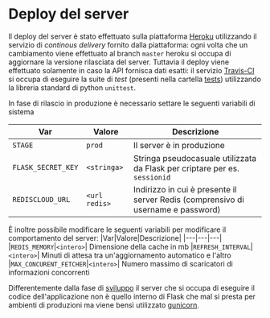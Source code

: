 # Deploy del server
Il deploy del server è stato effettuato sulla piattaforma [Heroku](https://www.heroku.com/) utilizzando il servizio di *continous delivery* fornito dalla piattaforma: ogni volta che un cambiamento viene effettuato al branch `master` heroku si occupa di aggiornare la versione rilasciata del server.
Tuttavia il deploy viene effettuato solamente in caso la API fornisca dati esatti: il servizio [Travis-CI](https://travis-ci.org/n28div/itAIRQ) si occupa di eseguire la suite di *test* (presenti nella cartella [tests](./tests)) utilizzando la libreria standard di python `unittest`.

In fase di rilascio in produzione è necessario settare le seguenti variabili di sistema

|Var|Valore|Descrizione|
|---|---|---|
|`STAGE`|`prod`|Il server è in produzione
|`FLASK_SECRET_KEY`|`<stringa>`|Stringa pseudocasuale utilizzata da Flask per criptare per es. `sessionid`
|`REDISCLOUD_URL`|`<url redis>`|Indirizzo in cui è presente il server Redis (comprensivo di username e password)

È inoltre possibile modificare le seguenti variabili per modificare il comportamento del server:
|Var|Valore|Descrizione|
|---|---|---|
|`REDIS_MEMORY`|`<intero>`| Dimensione della cache in mb
|`REFRESH_INTERVAL`|`<intero>`| Minuti di attesa tra un'aggiornamento automatico e l'altro
|`MAX_CONCURENT_FETCHER`|`<intero>`| Numero massimo di scaricatori di informazioni concorrenti

Differentemente dalla fase di [sviluppo]('/USAGE.md) il server che si occupa di eseguire il codice dell'applicazione non è quello interno di Flask che mal si presta per ambienti di produzioni ma viene bensì utilizzato [gunicorn](https://gunicorn.org/).